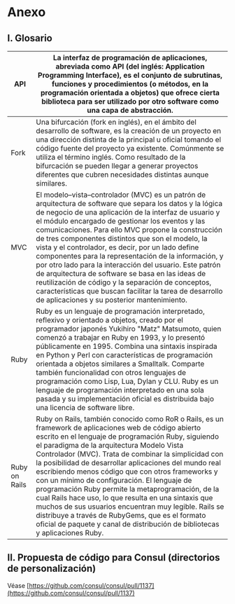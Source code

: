 # Anexo

## I. Glosario

| API           | La interfaz de programación de aplicaciones, abreviada como API (del inglés: Application Programming Interface), es el conjunto de subrutinas, funciones y procedimientos (o métodos, en la programación orientada a objetos) que ofrece cierta biblioteca para ser utilizado por otro software como una capa de abstracción.                                                                                                                                                                                                                                                                                                                                                                                                           |
| ------------- | --------------------------------------------------------------------------------------------------------------------------------------------------------------------------------------------------------------------------------------------------------------------------------------------------------------------------------------------------------------------------------------------------------------------------------------------------------------------------------------------------------------------------------------------------------------------------------------------------------------------------------------------------------------------------------------------------------------------------------------- |
| Fork          | Una bifurcación (fork en inglés), en el ámbito del desarrollo de software, es la creación de un proyecto en una dirección distinta de la principal u oficial tomando el código fuente del proyecto ya existente. Comúnmente se utiliza el término inglés. Como resultado de la bifurcación se pueden llegar a generar proyectos diferentes que cubren necesidades distintas aunque similares.                                                                                                                                                                                                                                                                                                                                           |
| MVC           | El modelo–vista–controlador (MVC) es un patrón de arquitectura de software que separa los datos y la lógica de negocio de una aplicación de la interfaz de usuario y el módulo encargado de gestionar los eventos y las comunicaciones. Para ello MVC propone la construcción de tres componentes distintos que son el modelo, la vista y el controlador, es decir, por un lado define componentes para la representación de la información, y por otro lado para la interacción del usuario. Este patrón de arquitectura de software se basa en las ideas de reutilización de código y la separación de conceptos, características que buscan facilitar la tarea de desarrollo de aplicaciones y su posterior mantenimiento.           |
| Ruby          | Ruby es un lenguaje de programación interpretado, reflexivo y orientado a objetos, creado por el programador japonés Yukihiro "Matz" Matsumoto, quien comenzó a trabajar en Ruby en 1993, y lo presentó públicamente en 1995. Combina una sintaxis inspirada en Python y Perl con características de programación orientada a objetos similares a Smalltalk. Comparte también funcionalidad con otros lenguajes de programación como Lisp, Lua, Dylan y CLU. Ruby es un lenguaje de programación interpretado en una sola pasada y su implementación oficial es distribuida bajo una licencia de software libre.                                                                                                                        |
| Ruby on Rails | Ruby on Rails, también conocido como RoR o Rails, es un framework de aplicaciones web de código abierto escrito en el lenguaje de programación Ruby, siguiendo el paradigma de la arquitectura Modelo Vista Controlador (MVC). Trata de combinar la simplicidad con la posibilidad de desarrollar aplicaciones del mundo real escribiendo menos código que con otros frameworks y con un mínimo de configuración. El lenguaje de programación Ruby permite la metaprogramación, de la cual Rails hace uso, lo que resulta en una sintaxis que muchos de sus usuarios encuentran muy legible. Rails se distribuye a través de RubyGems, que es el formato oficial de paquete y canal de distribución de bibliotecas y aplicaciones Ruby. |

## II. Propuesta de código para Consul (directorios de personalización)

Véase [https://github.com/consul/consul/pull/1137](https://github.com/consul/consul/pull/1137)
